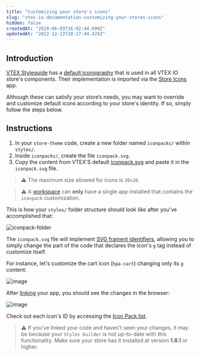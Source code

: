 ```yaml
---
title: "Customizing your store's icons"
slug: "vtex-io-documentation-customizing-your-stores-icons"
hidden: false
createdAt: "2020-06-03T16:02:44.699Z"
updatedAt: "2022-12-13T20:17:44.425Z"
---
```


## Introduction

[VTEX Styleguide](https://styleguide.vtex.com) has a [default iconography](https://styleguide.vtex.com/#/Icons) that is used in all VTEX IO store's components. Their implementation is imported via the [Store Icons](https://github.com/vtex-apps/store-icons) app.

Although these can satisfy your store’s needs, you may want to override and customize default icons according to your store's identity. If so, simply follow the steps below.

## Instructions

1. In your `store-theme` code, create a new folder named `iconpacks/` within `styles/`.
2. Inside `iconpacks/`, create the file `iconpack.svg`.
3. Copy the content from VTEX'S default [iconpack.svg](https://github.com/vtex-apps/store-icons/blob/master/styles/iconpacks/iconpack.svg?short_path=62ebf4b) and paste it in the `iconpack.svg` file.

> ⚠️ The maximum size allowed for icons is `20x20`.

> ⚠️ A [workspace](https://developers.vtex.com/docs/guides/vtex-io-documentation-workspace) can **only** have a single app installed that contains the `iconpack` customization.

This is how your `styles/` folder structure should look like after you've accomplished that:

![iconpack-folder](https://cdn.jsdelivr.net/gh/vtexdocs/dev-portal-content@main/images/vtex-io-documentation-customizing-your-stores-icons-0.png)

The `iconpack.svg` file will implement [SVG frament identifiers](https://css-tricks.com/svg-fragment-identifiers-work/), allowing you to simply change the part of the code that declares the icon's `g` tag instead of customize itself.

For instance, let's customize the cart icon (`hpa-cart`) changing only its `g` content:

![image](https://cdn.jsdelivr.net/gh/vtexdocs/dev-portal-content@main/images/vtex-io-documentation-customizing-your-stores-icons-1.png)

After [linking](https://developers.vtex.com/docs/guides/vtex-io-documentation-linking-an-app) your app, you should see the changes in the browser:

![image](https://cdn.jsdelivr.net/gh/vtexdocs/dev-portal-content@main/images/vtex-io-documentation-customizing-your-stores-icons-2.png)

Check out each icon's ID by accessing the [Icon Pack list](https://github.com/vtex-apps/store-icons/blob/cbbb1b82bfca247a811d146b1e2cafb642db1928/docs/ICONPACK.md).

> ⚠️ If you've linked your code and haven't seen your changes, it may be because your `Styles builder` is not up-to-date with this functionality. Make sure your store has it installed at version **1.8.1** or higher.
